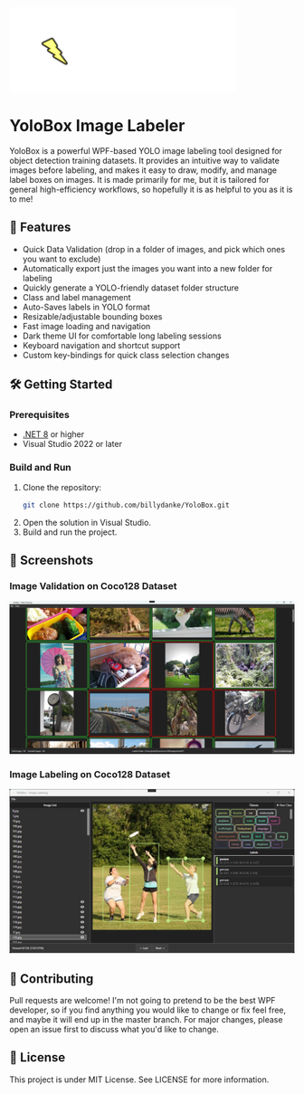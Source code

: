 <img src="YoloBox/Resources/YoloBoxIconDarkTheme.png" alt="YoloBox Logo" height="150"/>

# YoloBox Image Labeler

YoloBox is a powerful WPF-based YOLO image labeling tool designed for object detection training datasets. It provides an intuitive way to validate images before labeling, and makes it easy to draw, modify, and manage label boxes on images. It is made primarily for me, but it is tailored for general high-efficiency workflows, so hopefully it is as helpful to you as it is to me!

## 🚀 Features

- Quick Data Validation (drop in a folder of images, and pick which ones you want to exclude)
- Automatically export just the images you want into a new folder for labeling
- Quickly generate a YOLO-friendly dataset folder structure
- Class and label management
- Auto-Saves labels in YOLO format
- Resizable/adjustable bounding boxes
- Fast image loading and navigation
- Dark theme UI for comfortable long labeling sessions
- Keyboard navigation and shortcut support
- Custom key-bindings for quick class selection changes

## 🛠️ Getting Started

### Prerequisites

- [.NET 8](https://dotnet.microsoft.com/download) or higher
- Visual Studio 2022 or later

### Build and Run

1. Clone the repository:
   ```bash
   git clone https://github.com/billydanke/YoloBox.git
   ```
2. Open the solution in Visual Studio.
3. Build and run the project.

## 📸 Screenshots

### Image Validation on Coco128 Dataset
<img src="YoloBox/Resources/Screenshots/DataValidationWindow.png" alt="Data Validation Window Screenshot"/>

### Image Labeling on Coco128 Dataset
<img src="YoloBox/Resources/Screenshots/LabelingWindow.png" alt="Data Validation Window Screenshot"/>

## 🤝 Contributing
Pull requests are welcome! I'm not going to pretend to be the best WPF developer, so if you find anything you would like to change or fix feel free, and maybe it will end up in the master branch. For major changes, please open an issue first to discuss what you'd like to change.

## 📝 License
This project is under MIT License. See LICENSE for more information.